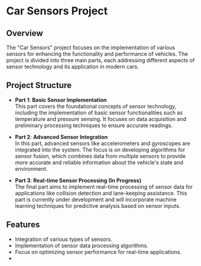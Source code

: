 # Car Sensors Project

## Overview

The "Car Sensors" project focuses on the implementation of various sensors for enhancing the functionality and performance of vehicles. The project is divided into three main parts, each addressing different aspects of sensor technology and its application in modern cars.

## Project Structure

- **Part 1**: **Basic Sensor Implementation**  
  This part covers the foundational concepts of sensor technology, including the implementation of basic sensor functionalities such as temperature and pressure sensing. It focuses on data acquisition and preliminary processing techniques to ensure accurate readings.

- **Part 2**: **Advanced Sensor Integration**  
  In this part, advanced sensors like accelerometers and gyroscopes are integrated into the system. The focus is on developing algorithms for sensor fusion, which combines data from multiple sensors to provide more accurate and reliable information about the vehicle's state and environment.

- **Part 3**: **Real-time Sensor Processing (In Progress)**  
  The final part aims to implement real-time processing of sensor data for applications like collision detection and lane-keeping assistance. This part is currently under development and will incorporate machine learning techniques for predictive analysis based on sensor inputs.

## Features

- Integration of various types of sensors.
- Implementation of sensor data processing algorithms.
- Focus on optimizing sensor performance for real-time applications.
- 
